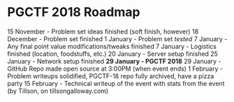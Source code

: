 # PGCTF 2018 Roadmap

15 November - Problem set ideas finished (soft finish, however)
18 December - Problem set finished
1 January - Problem set *tested*
7 January - Any final point value modifications/tweaks finished
7 January - Logistics finished (location, foodstuffs, etc.)
20 January - Server setup finished
25 January - Network setup finished
**29 January - PGCTF 2018**
29 January - GitHub Repo made open source at 3:00PM (when event ends)
1 February - Problem writeups solidified, PGCTF-18 repo fully archived, have a pizza party
15 February - Technical writeup of the event with stats from the event (by Tillson, on tillsongalloway.com)
